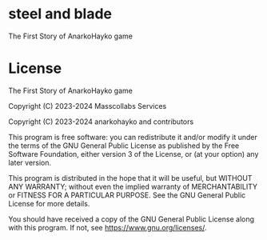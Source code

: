 # steel and blade

The First Story of AnarkoHayko game

# License

The First Story of AnarkoHayko game

Copyright (C) 2023-2024 Masscollabs Services

Copyright (C) 2023-2024 anarkohayko and contributors

This program is free software: you can redistribute it and/or modify
it under the terms of the GNU General Public License as published by
the Free Software Foundation, either version 3 of the License, or
(at your option) any later version.

This program is distributed in the hope that it will be useful,
but WITHOUT ANY WARRANTY; without even the implied warranty of
MERCHANTABILITY or FITNESS FOR A PARTICULAR PURPOSE.  See the
GNU General Public License for more details.

You should have received a copy of the GNU General Public License
along with this program.  If not, see <https://www.gnu.org/licenses/>.
